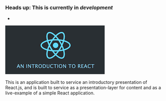 ### Heads up: This is currently in *development*
-

<img src="src/app/assets/react_hero.png" alt="An Introduction to React" />

This is an application built to service an introductory presentation of React.js, and is built to service as a presentation-layer for content and as a live-example of a simple React application. 